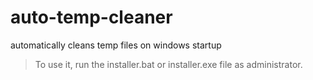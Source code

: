 # auto-temp-cleaner
automatically cleans temp files on windows startup <br>
> To use it, run the installer.bat or installer.exe file as administrator.
